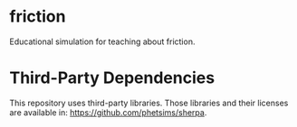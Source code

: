 friction
========

Educational simulation for teaching about friction.

Third-Party Dependencies
=============

This repository uses third-party libraries.
Those libraries and their licenses are available in: https://github.com/phetsims/sherpa.
